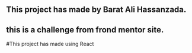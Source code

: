 ## This project has made by Barat Ali Hassanzada.  
## this is a challenge from frond mentor site. 
#This project has made using React
